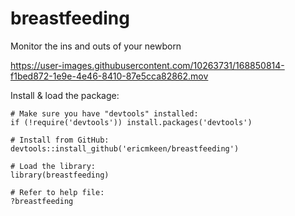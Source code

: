 # breastfeeding
Monitor the ins and outs of your newborn


https://user-images.githubusercontent.com/10263731/168850814-f1bed872-1e9e-4e46-8410-87e5cca82862.mov


Install & load the package:

```
# Make sure you have "devtools" installed:
if (!require('devtools')) install.packages('devtools')

# Install from GitHub:
devtools::install_github('ericmkeen/breastfeeding')

# Load the library:
library(breastfeeding)

# Refer to help file:
?breastfeeding
```

